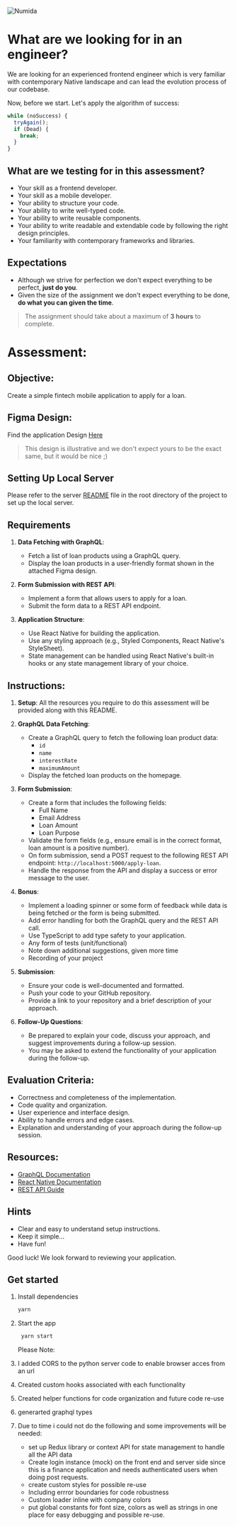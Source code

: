 ![Numida](../logo.numida.png)

# What are we looking for in an engineer?

We are looking for an experienced frontend engineer which is very familiar with contemporary Native landscape and can lead the evolution process of our codebase.

Now, before we start. Let's apply the algorithm of success:

```js
while (noSuccess) {
  tryAgain();
  if (Dead) {
    break;
  }
}
```

## What are we testing for in this assessment?

- Your skill as a frontend developer.
- Your skill as a mobile developer.
- Your ability to structure your code.
- Your ability to write well-typed code.
- Your ability to write reusable components.
- Your ability to write readable and extendable code by following the right design principles.
- Your familiarity with contemporary frameworks and libraries.

## Expectations

- Although we strive for perfection we don't expect everything to be perfect, **just do you**.
- Given the size of the assignment we don't expect everything to be done, **do what you can given the time**.

> The assignment should take about a maximum of **3 hours** to complete.

# Assessment:

## Objective:

Create a simple fintech mobile application to apply for a loan.

## Figma Design:

Find the application Design [Here](https://www.figma.com/design/GqPXXirX8o5yAuzOnlxn5U/Test?node-id=0-1&t=s8HM6XG5VcUZAPgs-1)

> This design is illustrative and we don't expect yours to be the exact same, but it would be nice ;)

## Setting Up Local Server

Please refer to the server [README](server/README.md) file in the root directory of the project to set up the local server.

## Requirements

1. **Data Fetching with GraphQL**:

   - Fetch a list of loan products using a GraphQL query.
   - Display the loan products in a user-friendly format shown in the attached Figma design.

2. **Form Submission with REST API**:

   - Implement a form that allows users to apply for a loan.
   - Submit the form data to a REST API endpoint.

3. **Application Structure**:
   - Use React Native for building the application.
   - Use any styling approach (e.g., Styled Components, React Native's StyleSheet).
   - State management can be handled using React Native's built-in hooks or any state management library of your choice.

## Instructions:

1. **Setup**: All the resources you require to do this assessment will be provided along with this README.

2. **GraphQL Data Fetching**:

   - Create a GraphQL query to fetch the following loan product data:
     - `id`
     - `name`
     - `interestRate`
     - `maximumAmount`
   - Display the fetched loan products on the homepage.

3. **Form Submission**:

   - Create a form that includes the following fields:
     - Full Name
     - Email Address
     - Loan Amount
     - Loan Purpose
   - Validate the form fields (e.g., ensure email is in the correct format, loan amount is a positive number).
   - On form submission, send a POST request to the following REST API endpoint: `http://localhost:5000/apply-loan`.
   - Handle the response from the API and display a success or error message to the user.

4. **Bonus**:

   - Implement a loading spinner or some form of feedback while data is being fetched or the form is being submitted.
   - Add error handling for both the GraphQL query and the REST API call.
   - Use TypeScript to add type safety to your application.
   - Any form of tests (unit/functional)
   - Note down additional suggestions, given more time
   - Recording of your project

5. **Submission**:

   - Ensure your code is well-documented and formatted.
   - Push your code to your GitHub repository.
   - Provide a link to your repository and a brief description of your approach.

6. **Follow-Up Questions**:
   - Be prepared to explain your code, discuss your approach, and suggest improvements during a follow-up session.
   - You may be asked to extend the functionality of your application during the follow-up.

## Evaluation Criteria:

- Correctness and completeness of the implementation.
- Code quality and organization.
- User experience and interface design.
- Ability to handle errors and edge cases.
- Explanation and understanding of your approach during the follow-up session.

## Resources:

- [GraphQL Documentation](https://graphql.org/learn/)
- [React Native Documentation](https://reactnative.dev/docs/getting-started)
- [REST API Guide](https://restfulapi.net/)

## Hints

- Clear and easy to understand setup instructions.
- Keep it simple...
- Have fun!

Good luck! We look forward to reviewing your application.

## Get started

1. Install dependencies

   ```bash
   yarn
   ```

2. Start the app

   ```bash
    yarn start
   ```

   Please Note:

3. I added CORS to the python server code to enable browser acces from an url
4. Created custom hooks associated with each functionality
5. Created helper functions for code organization and future code re-use
6. generarted graphql types
7. Due to time i could not do the following and some improvements will be needed:
   - set up Redux library or context API for state management to handle all the API data
   - Create login instance (mock) on the front end and server side since this is a finance application and needs authenticated users when doing post requests.
   - create custom styles for possible re-use
   - Including errror boundaries for code robustness
   - Custom loader inline with company colors
   - put global constants for font size, colors as well as strings in one place for easy debugging and possible re-use.
